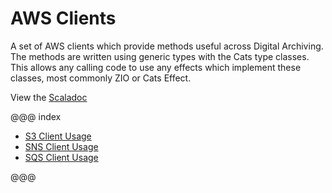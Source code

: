 # AWS Clients

A set of AWS clients which provide methods useful across Digital Archiving.
The methods are written using generic types with the Cats type classes. 
This allows any calling code to use any effects which implement these classes, most commonly ZIO or Cats Effect.

View the [Scaladoc](api/uk/gov/nationalarchives/index.html) 

@@@ index

* [S3 Client Usage](s3/usage/index.md)
* [SNS Client Usage](sns/usage/index.md)
* [SQS Client Usage](sqs/usage/index.md)

@@@
